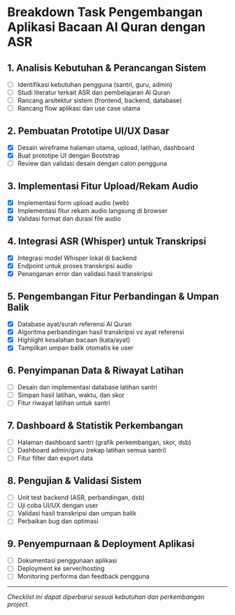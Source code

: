 # Breakdown Task Pengembangan Aplikasi Bacaan Al Quran dengan ASR

## 1. Analisis Kebutuhan & Perancangan Sistem

- [ ] Identifikasi kebutuhan pengguna (santri, guru, admin)
- [ ] Studi literatur terkait ASR dan pembelajaran Al Quran
- [ ] Rancang arsitektur sistem (frontend, backend, database)
- [ ] Rancang flow aplikasi dan use case utama

## 2. Pembuatan Prototipe UI/UX Dasar

- [x] Desain wireframe halaman utama, upload, latihan, dashboard
- [x] Buat prototipe UI dengan Bootstrap
- [ ] Review dan validasi desain dengan calon pengguna

## 3. Implementasi Fitur Upload/Rekam Audio

- [x] Implementasi form upload audio (web)
- [x] Implementasi fitur rekam audio langsung di browser
- [x] Validasi format dan durasi file audio

## 4. Integrasi ASR (Whisper) untuk Transkripsi

- [x] Integrasi model Whisper lokal di backend
- [x] Endpoint untuk proses transkripsi audio
- [x] Penanganan error dan validasi hasil transkripsi

## 5. Pengembangan Fitur Perbandingan & Umpan Balik

- [x] Database ayat/surah referensi Al Quran
- [x] Algoritma perbandingan hasil transkripsi vs ayat referensi
- [x] Highlight kesalahan bacaan (kata/ayat)
- [x] Tampilkan umpan balik otomatis ke user

## 6. Penyimpanan Data & Riwayat Latihan

- [ ] Desain dan implementasi database latihan santri
- [ ] Simpan hasil latihan, waktu, dan skor
- [ ] Fitur riwayat latihan untuk santri

## 7. Dashboard & Statistik Perkembangan

- [ ] Halaman dashboard santri (grafik perkembangan, skor, dsb)
- [ ] Dashboard admin/guru (rekap latihan semua santri)
- [ ] Fitur filter dan export data

## 8. Pengujian & Validasi Sistem

- [ ] Unit test backend (ASR, perbandingan, dsb)
- [ ] Uji coba UI/UX dengan user
- [ ] Validasi hasil transkripsi dan umpan balik
- [ ] Perbaikan bug dan optimasi

## 9. Penyempurnaan & Deployment Aplikasi

- [ ] Dokumentasi penggunaan aplikasi
- [ ] Deployment ke server/hosting
- [ ] Monitoring performa dan feedback pengguna

---

_Checklist ini dapat diperbarui sesuai kebutuhan dan perkembangan project._
